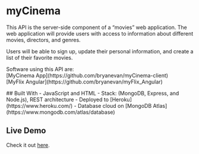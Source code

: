 # myCinema 

This API is the server-side component of a “movies” web application. The web application will provide users with access to information about different movies, directors, and genres. 

Users will be able to sign up, update their personal information, and create a list of their favorite movies.

<p>
Software using this API are:<br>
[MyCinema App](https://github.com/bryanevan/myCinema-client)<br>
[MyFlix Angular](https://github.com/bryanevan/myFlix_Angular)
</p>
## Built With
- JavaScript and HTML
- Stack: (MongoDB, Express, and Node.js), REST architecture
- Deployed to [Heroku](https://www.heroku.com/)
- Database cloud on [MongoDB Atlas](https://www.mongodb.com/atlas/database)

## Live Demo
Check it out [here](https://mycinema.herokuapp.com/).
